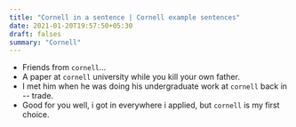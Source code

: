 ```yaml
---
title: "Cornell in a sentence | Cornell example sentences"
date: 2021-01-20T19:57:50+05:30
draft: falses
summary: "Cornell"
---
```

- Friends from `cornell`...
- A paper at `cornell` university while you kill your own father.
- I met him when he was doing his undergraduate work at `cornell` back in -- trade.
- Good for you well, i got in everywhere i applied, but `cornell` is my first choice.
                 
